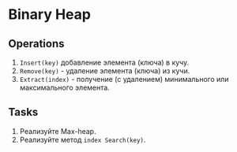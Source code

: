 # Binary Heap

## Operations
1. `Insert(key)` добавление элемента (ключа) в кучу.
2. `Remove(key)` - удаление элемента (ключа) из кучи.
3. `Extract(index)` - получение (с удалением) минимального или максимального элемента.

## Tasks

1. Реализуйте Max-heap.
2. Реализуйте метод `index Search(key)`.
